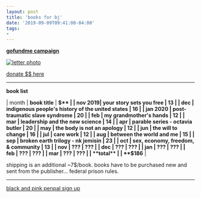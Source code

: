 ```yaml
---
layout: post
title: 'books for bj'
date: '2019-09-09T09:41:00-04:00'
tags:
- 
--- 
```


**[gofundme campaign](https://www.gofundme.com/f/books-for-bj)**

[![letter photo](https://d2g8igdw686xgo.cloudfront.net/42946678_1572017589250815_r.jpeg)](https://www.gofundme.com/f/books-for-bj)

[donate $$ here](https://www.gofundme.com/f/books-for-bj)

---

**book list**

| month | **book title** | **$** |
| nov 2019| your story sets you free | 13 |
| dec | indigenous people's history of the united states | 16 |
| jan 2020 | post-traumatic slave syndrome | 20 |
| feb | my grandmother's hands | 12 |
| mar | leadership and the new science | 14 |
| apr | parable series - octavia butler | 20 |
| may | the body is not an apology | 12 |
| jun | the will to change | 16 |
| jul | care work | 12 |
| aug | between the world and me | 15 |
| sep | broken earth trilogy - nk jemisin | 23 |
| oct | sex, economy, freedom, & community | 13 |
| nov | ??? | ??? |
| dec | ??? | ??? |
| jan | ??? | ??? |
| feb | ??? | ??? |
| mar | ??? | ??? |
| **total** | | **$186** |


shipping is an additional ~7$/book. books have to be purchased new and sent from the publisher... federal prison rules. 

---

[black and pink penpal sign up](https://www.blackandpink.org/penpal-sign-up)

<!-- hyperlink bank -->


<!-- &#042; = asterisk -->
<!-- &#039; = single quote '-->
